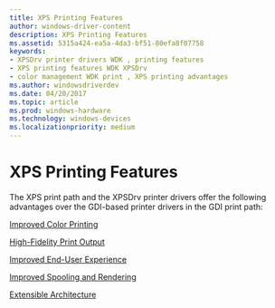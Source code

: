 ```yaml
---
title: XPS Printing Features
author: windows-driver-content
description: XPS Printing Features
ms.assetid: 5315a424-ea5a-4da3-bf51-80efa8f07758
keywords:
- XPSDrv printer drivers WDK , printing features
- XPS printing features WDK XPSDrv
- color management WDK print , XPS printing advantages
ms.author: windowsdriverdev
ms.date: 04/20/2017
ms.topic: article
ms.prod: windows-hardware
ms.technology: windows-devices
ms.localizationpriority: medium
---
```


# XPS Printing Features


The XPS print path and the XPSDrv printer drivers offer the following advantages over the GDI-based printer drivers in the GDI print path:

[Improved Color Printing](improved-color-printing.md)

[High-Fidelity Print Output](high-fidelity-print-output.md)

[Improved End-User Experience](improved-end-user-experience.md)

[Improved Spooling and Rendering](improved-spooling-and-rendering.md)

[Extensible Architecture](extensible-architecture.md)

 

 




